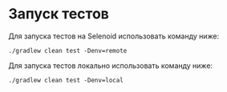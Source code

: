 # Запуск тестов
Для запуска тестов на Selenoid использовать команду ниже:
```
./gradlew clean test -Denv=remote
```

Для запуска тестов локально использовать команду ниже:
```
./gradlew clean test -Denv=local
```
